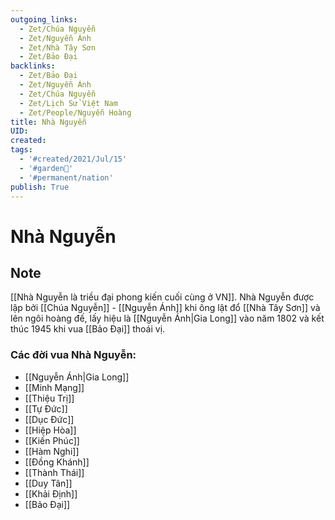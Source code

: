 ```yaml
---
outgoing_links:
  - Zet/Chúa Nguyễn
  - Zet/Nguyễn Ánh
  - Zet/Nhà Tây Sơn
  - Zet/Bảo Đại
backlinks:
  - Zet/Bảo Đại
  - Zet/Nguyễn Ánh
  - Zet/Chúa Nguyễn
  - Zet/Lịch Sử Việt Nam
  - Zet/People/Nguyễn Hoàng
title: Nhà Nguyễn
UID: 
created: 
tags:
  - '#created/2021/Jul/15'
  - '#garden🏡'
  - '#permanent/nation'
publish: True
---
```

# Nhà Nguyễn

## Note
[[Nhà Nguyễn là triều đại phong kiến cuối cùng ở VN]]. Nhà Nguyễn được lập bởi [[Chúa Nguyễn]] - [[Nguyễn Ánh]] khi ông lật đổ [[Nhà Tây Sơn]] và lên ngôi hoàng đế, lấy hiệu là [[Nguyễn Ánh|Gia Long]] vào năm 1802 và kết thúc 1945 khi vua [[Bảo Đại]] thoái vị.

### Các đời vua Nhà Nguyễn:
- [[Nguyễn Ánh|Gia Long]]
- [[Minh Mạng]]
- [[Thiệu Trị]]
- [[Tự Đức]]
- [[Dục Đức]]
- [[Hiệp Hòa]]
- [[Kiến Phúc]]
- [[Hàm Nghi]]
- [[Đồng Khánh]]
- [[Thành Thái]]
- [[Duy Tân]]
- [[Khải Định]]
- [[Bảo Đại]]
